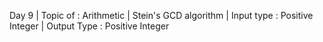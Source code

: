 Day 9 |
Topic of : Arithmetic |
Stein's GCD algorithm |
Input type : Positive Integer |
Output Type : Positive Integer
